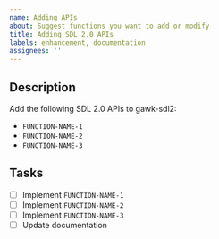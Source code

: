 ```yaml
---
name: Adding APIs
about: Suggest functions you want to add or modify
title: Adding SDL 2.0 APIs
labels: enhancement, documentation
assignees: ''
---
```


## Description

<!-- Briefly describe the APIs to be added or modified -->

Add the following SDL 2.0 APIs to gawk-sdl2:

- `FUNCTION-NAME-1`
- `FUNCTION-NAME-2`
- `FUNCTION-NAME-3`

## Tasks

- [ ] Implement `FUNCTION-NAME-1`
- [ ] Implement `FUNCTION-NAME-2`
- [ ] Implement `FUNCTION-NAME-3`
- [ ] Update documentation
